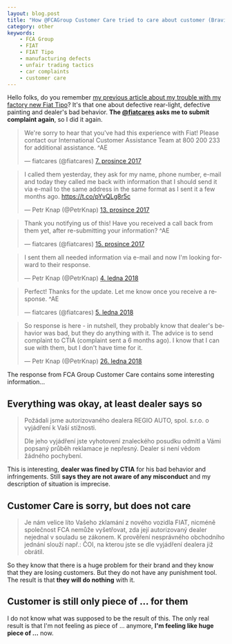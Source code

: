 ```yaml
---
layout: blog.post
title: "How @FCAGroup Customer Care tried to care about customer (Bravissimo @FIAT) #FCASocialConnect"
category: other
keywords:
    - FCA Group
    - FIAT
    - FIAT Tipo
    - manufacturing defects
    - unfair trading tactics
    - car complaints
    - customer care
---
```


Hello folks, do you remember [my previous article about my trouble with my factory new Fiat Tipo](/notes/2017/12/03/how-fca-group-lost-customer-in-six-months-bravissimo-fiat.html)?
It's that one about defective rear-light, defective painting and dealer's bad behavior.
**The [@fiatcares](https://twitter.com/fiatcares/) asks me to submit complaint again**, so I did it again.

<blockquote class="twitter-tweet" data-cards="hidden" data-conversation="none" data-lang="en"><p lang="en" dir="ltr">We&#39;re sorry to hear that you&#39;ve had this experience with Fiat! Please contact our International Customer Assistance Team at 800 200 233 for additional assistance. ^AE</p>&mdash; fiatcares (@fiatcares) <a href="https://twitter.com/fiatcares/status/938874526796001281?ref_src=twsrc%5Etfw">7. prosince 2017</a></blockquote>
<script async src="https://platform.twitter.com/widgets.js" charset="utf-8"></script>
<blockquote class="twitter-tweet" data-cards="hidden" data-conversation="none" data-lang="en"><p lang="en" dir="ltr">I called them yesterday, they ask for my name, phone number, e-mail and today they called me back with information that I should send it via e-mail to the same address in the same format as I sent it a few months ago. <a href="https://t.co/pYvQLg8r5c">https://t.co/pYvQLg8r5c</a></p>&mdash; Petr Knap (@PetrKnap) <a href="https://twitter.com/PetrKnap/status/940923719375032320?ref_src=twsrc%5Etfw">13. prosince 2017</a></blockquote>
<script async src="https://platform.twitter.com/widgets.js" charset="utf-8"></script>
<blockquote class="twitter-tweet" data-cards="hidden" data-conversation="none" data-lang="en"><p lang="en" dir="ltr">Thank you notifying us of this! Have you received a call back from them yet, after re-submitting your information? ^AE</p>&mdash; fiatcares (@fiatcares) <a href="https://twitter.com/fiatcares/status/941723311716708352?ref_src=twsrc%5Etfw">15. prosince 2017</a></blockquote>
<script async src="https://platform.twitter.com/widgets.js" charset="utf-8"></script>
<blockquote class="twitter-tweet" data-cards="hidden" data-conversation="none" data-lang="en"><p lang="en" dir="ltr">I sent them all needed information via e-mail and now I&#39;m looking forward to their response.</p>&mdash; Petr Knap (@PetrKnap) <a href="https://twitter.com/PetrKnap/status/948990265402028032?ref_src=twsrc%5Etfw">4. ledna 2018</a></blockquote>
<script async src="https://platform.twitter.com/widgets.js" charset="utf-8"></script>
<blockquote class="twitter-tweet" data-cards="hidden" data-conversation="none" data-lang="en"><p lang="en" dir="ltr">Perfect! Thanks for the update. Let me know once you receive a response. ^AE</p>&mdash; fiatcares (@fiatcares) <a href="https://twitter.com/fiatcares/status/949307758981124096?ref_src=twsrc%5Etfw">5. ledna 2018</a></blockquote>
<script async src="https://platform.twitter.com/widgets.js" charset="utf-8"></script>
<blockquote class="twitter-tweet" data-cards="hidden" data-conversation="none" data-lang="en"><p lang="en" dir="ltr">So response is here - in nutshell, they probably know that dealer&#39;s behavior was bad, but they do anything with it. The advice is to send complaint to CTIA (complaint sent a 6 months ago). I know that I can sue with them, but I don&#39;t have time for it.</p>&mdash; Petr Knap (@PetrKnap) <a href="https://twitter.com/PetrKnap/status/956689579951689728?ref_src=twsrc%5Etfw">26. ledna 2018</a></blockquote>
<script async src="https://platform.twitter.com/widgets.js" charset="utf-8"></script>

The response from FCA Group Customer Care contains some interesting information...

## Everything was okay, at least dealer says so

> Požádali jsme autorizovaného dealera REGIO AUTO, spol. s.r.o. o vyjádření k Vaší stížnosti.  
>
> Dle jeho vyjádření jste vyhotovení znaleckého posudku odmítl a Vámi popsaný průběh reklamace je nepřesný.
> Dealer si není vědom žádného pochybení. 

This is interesting, **dealer was fined by CTIA** for his bad behavior and infringements.
Still **says they are not aware of any misconduct** and my description of situation is imprecise. 

## Customer Care is sorry, but does not care 

> Je nám velice líto Vašeho zklamání z nového vozidla FIAT, nicméně společnost FCA nemůže vyšetřovat, zda její autorizovaný dealer nejednal v souladu se zákonem. K prověření nesprávného obchodního jednání slouží např.: ČOI, na kterou jste se dle vyjádření dealera již obrátil. 

So they know that there is a huge problem for their brand and they know that they are losing customers.
But they do not have any punishment tool.
The result is that **they will do nothing** with it. 

## Customer is still only piece of … for them 

I do not know what was supposed to be the result of this.
The only real result is that I'm not feeling as piece of … anymore, **I'm feeling like huge piece of …** now.
